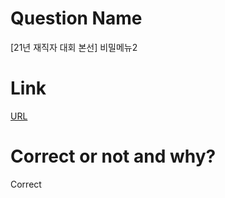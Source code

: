 # Question Name  
[21년 재직자 대회 본선] 비밀메뉴2  

# Link
[URL](https://softeer.ai/practice/info.do?eventIdx=1&psProblemId=633)  

# Correct or not and why?  
Correct  
